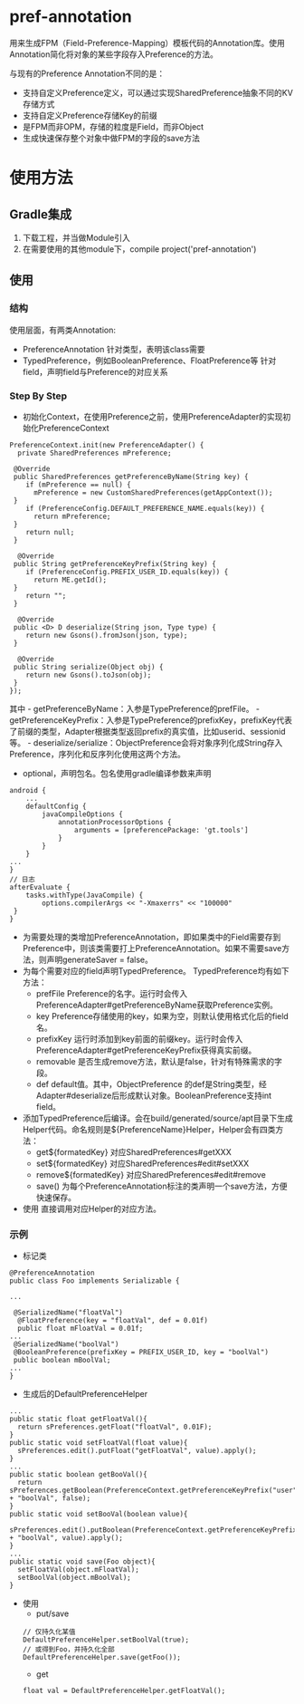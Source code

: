 # pref-annotation
用来生成FPM（Field-Preference-Mapping）模板代码的Annotation库。使用Annotation简化将对象的某些字段存入Preference的方法。

与现有的Preference Annotation不同的是：

- 支持自定义Preference定义，可以通过实现SharedPreference抽象不同的KV存储方式
- 支持自定义Preference存储Key的前缀
- 是FPM而非OPM，存储的粒度是Field，而非Object
- 生成快速保存整个对象中做FPM的字段的save方法


# 使用方法

## Gradle集成

1. 下载工程，并当做Module引入
2. 在需要使用的其他module下，compile project('pref-annotation')

## 使用

### 结构

使用层面，有两类Annotation:

- PreferenceAnnotation 针对类型，表明该class需要
- TypedPreference，例如BooleanPreference、FloatPreference等 针对field，声明field与Preference的对应关系

### Step By Step

- 初始化Context，在使用Preference之前，使用PreferenceAdapter的实现初始化PreferenceContext

```
PreferenceContext.init(new PreferenceAdapter() {
  private SharedPreferences mPreference;

 @Override
 public SharedPreferences getPreferenceByName(String key) {
    if (mPreference == null) {
      mPreference = new CustomSharedPreferences(getAppContext());
 }
    if (PreferenceConfig.DEFAULT_PREFERENCE_NAME.equals(key)) {
      return mPreference;
 }
    return null;
 }

  @Override
 public String getPreferenceKeyPrefix(String key) {
    if (PreferenceConfig.PREFIX_USER_ID.equals(key)) {
      return ME.getId();
 }
    return "";
 }

  @Override
 public <D> D deserialize(String json, Type type) {
    return new Gsons().fromJson(json, type);
 }

  @Override
 public String serialize(Object obj) {
    return new Gsons().toJson(obj);
 }
});

```
 其中
	- getPreferenceByName：入参是TypePreference的prefFile。
	- getPreferenceKeyPrefix：入参是TypePreference的prefixKey，prefixKey代表了前缀的类型，Adapter根据类型返回prefix的真实值，比如userid、sessionid等。
	- deserialize/serialize：ObjectPreference会将对象序列化成String存入Preference，序列化和反序列化使用这两个方法。

- 	optional，声明包名。包名使用gradle编译参数来声明

```
android {
    ...
    defaultConfig {
        javaCompileOptions {
            annotationProcessorOptions {
                arguments = [preferencePackage: 'gt.tools']
            }
        }
    }
...
}
// 日志
afterEvaluate {
    tasks.withType(JavaCompile) {
        options.compilerArgs << "-Xmaxerrs" << "100000"
 }
}

```

- 	为需要处理的类增加PreferenceAnnotation，即如果类中的Field需要存到Preference中，则该类需要打上PreferenceAnnotation。如果不需要save方法，则声明generateSaver = false。
-  为每个需要对应的field声明TypedPreference。 TypedPreference均有如下方法：
	- prefFile Preference的名字。运行时会传入PreferenceAdapter#getPreferenceByName获取Preference实例。
	- key Preference存储使用的key，如果为空，则默认使用格式化后的field名。
	- prefixKey 运行时添加到key前面的前缀key。运行时会传入PreferenceAdapter#getPreferenceKeyPrefix获得真实前缀。
	- removable 是否生成remove方法，默认是false，针对有特殊需求的字段。
	- def default值。其中，ObjectPreference 的def是String类型，经Adapter#deserialize后形成默认对象。BooleanPreference支持int field。 
- 添加TypedPreference后编译。会在build/generated/source/apt目录下生成Helper代码。命名规则是${PreferenceName}Helper，Helper会有四类方法：
	- get${formatedKey} 对应SharedPreferences#getXXX
	- set${formatedKey} 对应SharedPreferences#edit#setXXX
	- remove${formatedKey} 对应SharedPreferences#edit#remove
	- save() 为每个PreferenceAnnotation标注的类声明一个save方法，方便快速保存。
- 使用 直接调用对应Helper的对应方法。

### 示例

- 标记类
```
@PreferenceAnnotation
public class Foo implements Serializable {

...

 @SerializedName("floatVal")
  @FloatPreference(key = "floatVal", def = 0.01f)
  public float mFloatVal = 0.01f;
...
 @SerializedName("boolVal")
 @BooleanPreference(prefixKey = PREFIX_USER_ID, key = "boolVal")
 public boolean mBoolVal;
...
}
```

- 生成后的DefaultPreferenceHelper
```
...
public static float getFloatVal(){
  return sPreferences.getFloat("floatVal", 0.01F);
}
public static void setFloatVal(float value){
  sPreferences.edit().putFloat("getFloatVal", value).apply();
}
...
public static boolean getBooVal(){
  return sPreferences.getBoolean(PreferenceContext.getPreferenceKeyPrefix("user") + "boolVal", false);
}
public static void setBooVal(boolean value){
  sPreferences.edit().putBoolean(PreferenceContext.getPreferenceKeyPrefix("user") + "boolVal", value).apply();
}
...
public static void save(Foo object){
  setFloatVal(object.mFloatVal);
  setBoolVal(object.mBoolVal);
}
```

- 使用
	- put/save
	```
	// 仅持久化某值
	DefaultPreferenceHelper.setBoolVal(true);
	// 或得到Foo，并持久化全部
	DefaultPreferenceHelper.save(getFoo());
	```
	- get
	```
	float val = DefaultPreferenceHelper.getFloatVal();
	```
